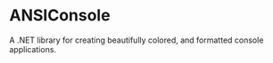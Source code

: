 # ANSIConsole
 A .NET library for creating beautifully colored, and formatted console applications.
